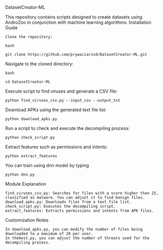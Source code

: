 DatasetCreator-ML

This repository contains scripts designed to create datasets using AndroZoo in conjunction with machine learning algorithms.
Installation Guide

    Clone the repository:

    bash
    
    git clone https://github.com/prywaciarzxd/DatasetCreator-ML.git



Navigate to the cloned directory:

    bash

    cd DatasetCreator-ML

Execute script to find viruses and generate a CSV file:

    python find_viruses_csv.py --input_csv --output_txt

Download APKs using the generated text file list:

    python download_apks.py

Run a script to check and execute the decompiling process:

    python check_script.py

Extract features such as permissions and intents:

    python extract_features

You can train using dnn model by typing
    
    python dnn.py

Module Explanation

    find_viruses_csv.py: Searches for files with a score higher than 25, classified as malware. You can adjust it to find benign files.
    download_apks.py: Downloads files from a text file list.
    check_script.py: Executes the decompiling script.
    extract_features: Extracts permissions and intents from APK files.

Customization Notes

    In download_apks.py, you can modify the number of files being downloaded to a maximum of 20 per user.
    In thebest.py, you can adjust the number of threats used for the decompiling process.
